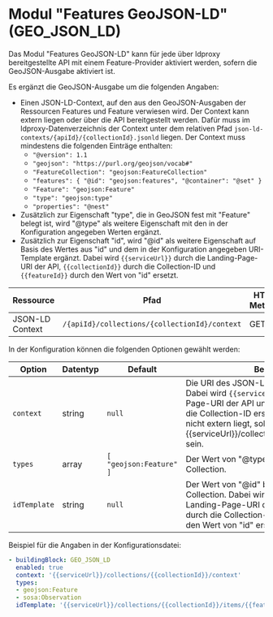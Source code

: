 # Modul "Features GeoJSON-LD" (GEO_JSON_LD)

Das Modul "Features GeoJSON-LD" kann für jede über ldproxy bereitgestellte API mit einem Feature-Provider aktiviert werden, sofern die GeoJSON-Ausgabe aktiviert ist.

Es ergänzt die GeoJSON-Ausgabe um die folgenden Angaben:

* Einen JSON-LD-Context, auf den aus den GeoJSON-Ausgaben der Ressourcen Features und Feature verwiesen wird. Der Context kann extern liegen oder über die API bereitgestellt werden. Dafür muss im ldproxy-Datenverzeichnis der Context unter dem relativen Pfad `json-ld-contexts/{apiId}/{collectionId}.jsonld` liegen. Der Context muss mindestens die folgenden Einträge enthalten:
  * `"@version": 1.1`
  * `"geojson": "https://purl.org/geojson/vocab#"`
  * `"FeatureCollection": "geojson:FeatureCollection"`
  * `"features": { "@id": "geojson:features", "@container": "@set" }`
  * `"Feature": "geojson:Feature"`
  * `"type": "geojson:type"`
  * `"properties": "@nest"`
* Zusätzlich zur Eigenschaft "type", die in GeoJSON fest mit "Feature" belegt ist, wird "@type" als weitere Eigenschaft mit den in der Konfiguration angegeben Werten ergänzt.
* Zusätzlich zur Eigenschaft "id", wird "@id" als weitere Eigenschaft auf Basis des Wertes aus "id" und dem in der Konfiguration angegeben URI-Template ergänzt. Dabei wird `{{serviceUrl}}` durch die Landing-Page-URI der API, `{{collectionId}}` durch die Collection-ID und `{{featureId}}` durch den Wert von "id" ersetzt.

|Ressource |Pfad |HTTP-Methode |Unterstützte Ausgabeformate
| --- | --- | --- | ---
|JSON-LD Context |`/{apiId}/collections/{collectionId}/context` |GET |JSON-LD Context

In der Konfiguration können die folgenden Optionen gewählt werden:

|Option |Datentyp |Default |Beschreibung
| --- | --- | --- | ---
|`context` |string |`null` |Die URI des JSON-LD-Context-Dokuments. Dabei wird `{{serviceUrl}}` durch die Landing-Page-URI der API und `{{collectionId}}` durch die Collection-ID ersetzt. Sofern der Context nicht extern liegt, sollte der Wert "{{serviceUrl}}/collections/{{collectionId}}/context" sein.
|`types` |array |`[ "geojson:Feature" ]` |Der Wert von "@type" bei den Features der Collection.
|`idTemplate` |string |`null` |Der Wert von "@id" bei den Features der Collection. Dabei wird `{{serviceUrl}}` durch die Landing-Page-URI der API, `{{collectionId}}` durch die Collection-ID und `{{featureId}}` durch den Wert von "id" ersetzt.

Beispiel für die Angaben in der Konfigurationsdatei:

```yaml
- buildingBlock: GEO_JSON_LD
  enabled: true
  context: '{{serviceUrl}}/collections/{{collectionId}}/context'
  types:
  - geojson:Feature
  - sosa:Observation
  idTemplate: '{{serviceUrl}}/collections/{{collectionId}}/items/{{featureId}}'
```
